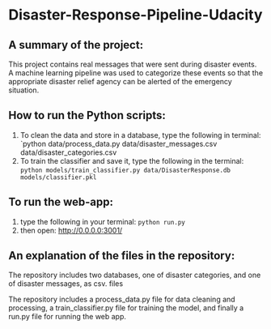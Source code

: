 # Disaster-Response-Pipeline-Udacity

## A summary of the project:

This project contains real messages that were sent during disaster events. A machine learning pipeline was used to categorize these events so that the appropriate disaster relief agency can be alerted of the emergency situation.

## How to run the Python scripts:

1. To clean the data and store in a database, type the following in terminal: `python data/process_data.py data/disaster_messages.csv data/disaster_categories.csv 
2. To train the classifier and save it, type the following in the terminal: `python models/train_classifier.py data/DisasterResponse.db models/classifier.pkl`

## To run the web-app: 

1. type the following in your terminal: `python run.py` 
2. then open: http://0.0.0.0:3001/

## An explanation of the files in the repository:
The repository includes two databases, one of disaster categories, and one of disaster messages, as csv. files

The repository includes a process_data.py file for data cleaning and processing, a train_classifier.py file for training the model, and finally a run.py file for running the web app.
